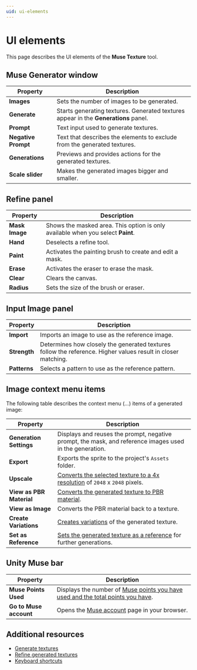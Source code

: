 ```yaml
---
uid: ui-elements
---
```


# UI elements

This page describes the UI elements of the **Muse Texture** tool.

## Muse Generator window

| **Property** | **Description** |
| --- | --- |
| **Images** | Sets the number of images to be generated. |
| **Generate** | Starts generating textures. Generated textures appear in the **Generations** panel. |
| **Prompt** | Text input used to generate textures. |
| **Negative Prompt** | Text that describes the elements to exclude from the generated textures. |
| **Generations** | Previews and provides actions for the generated textures. |
| **Scale slider** | Makes the generated images bigger and smaller. |

## Refine panel

| **Property** | **Description** |
| --- | --- |
| **Mask Image** | Shows the masked area. This option is only available when you select **Paint**. |
| **Hand** | Deselects a refine tool. |
| **Paint** | Activates the painting brush to create and edit a mask. |
| **Erase** | Activates the eraser to erase the mask.|
| **Clear** | Clears the canvas. |
| **Radius** | Sets the size of the brush or eraser. |

## Input Image panel

| **Property** | **Description** |
| --- | --- |
| **Import** | Imports an image to use as the reference image. |
| **Strength** | Determines how closely the generated textures follow the reference. Higher values result in closer matching.|
| **Patterns** | Selects a pattern to use as the reference pattern. |

## Image context menu items

The following table describes the context menu (&#8230;) items of a generated image:

| **Property**             | **Description** |
|--------------------------| --- |
| **Generation Settings**  | Displays and reuses the prompt, negative prompt, the mask, and reference images used in the generation. |
| **Export**               | Exports the sprite to the project's `Assets` folder. |
| **Upscale**              | [Converts the selected texture to a 4x resolution](xref:upscale) of `2048` x `2048` pixels.|
| **View as PBR Material** | [Converts the generated texture to PBR material](xref:view-as-pbr). |
| **View as Image**        | Converts the PBR material back to a texture. |
| **Create Variations**    | [Creates variations](xref:create-variations) of the generated texture. |
| **Set as Reference**     | [Sets the generated texture as a reference](xref:set-as-reference) for further generations. |

## Unity Muse bar

| **Property** | **Description** |
| --- | --- |
| **Muse Points Used** | Displays the number of [Muse points you have used and the total points you have](https://unity.com/ai/faq). |
| **Go to Muse account** | Opens the [Muse account](https://id.unity.com/en/account/edit) page in your browser. |

## Additional resources

* [Generate textures](xref:generate)
* [Refine generated textures](xref:refine)
* [Keyboard shortcuts](xref:keyboard-shortcuts)